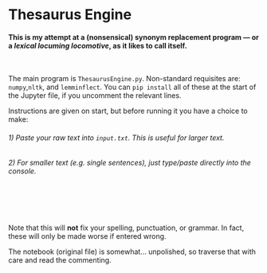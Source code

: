 # Thesaurus Engine
#### This is my attempt at a (nonsensical) synonym replacement program — or a *lexical locuming locomotive*, as it likes to call itself.

<br/>

The main program is `ThesaurusEngine.py`. Non-standard requisites are: `numpy`,`nltk`, and `lemminflect`. You can `pip install` all of these at the start of the Jupyter file, if you uncomment the relevant lines.

Instructions are given on start, but before running it you have a choice to make:
###### 1) Paste your raw text into `input.txt`. This is useful for larger text.
###### 2) For smaller text (e.g. single sentences), just type/paste directly into the console.

<br/>
<br/>
<br/>

Note that this will **not** fix your spelling, punctuation, or grammar. In fact, these will only be made worse if entered wrong.

The notebook (original file) is somewhat... unpolished, so traverse that with care and read the commenting.
